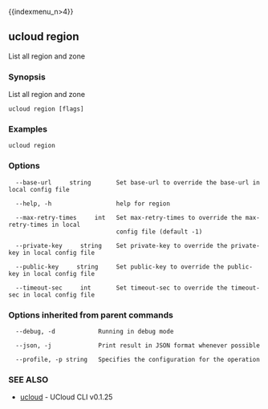 {{indexmenu_n>4}}

## ucloud region

List all region and zone

### Synopsis

List all region and zone

```
ucloud region [flags]
```

### Examples

```
ucloud region
```

### Options

```
  --base-url     string       Set base-url to override the base-url in local config file 

  --help, -h                  help for region 

  --max-retry-times     int   Set max-retry-times to override the max-retry-times in local
                              config file (default -1) 

  --private-key     string    Set private-key to override the private-key in local config file 

  --public-key     string     Set public-key to override the public-key in local config file 

  --timeout-sec     int       Set timeout-sec to override the timeout-sec in local config file 

```

### Options inherited from parent commands

```
  --debug, -d            Running in debug mode 

  --json, -j             Print result in JSON format whenever possible 

  --profile, -p string   Specifies the configuration for the operation 

```

### SEE ALSO

* [ucloud](developer/cli/cmd/ucloud)	 - UCloud CLI v0.1.25

